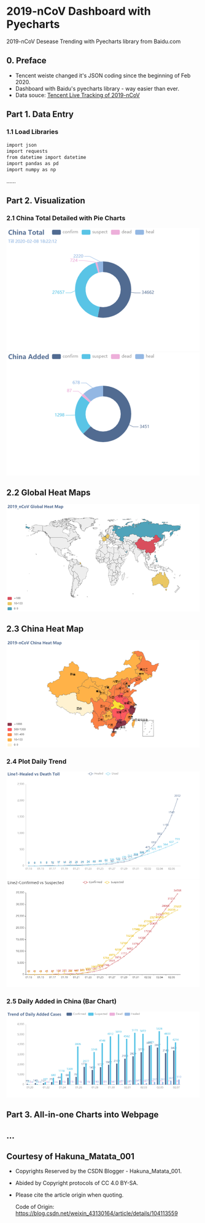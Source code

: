 # 2019-nCoV Dashboard with Pyecharts
2019-nCoV Desease Trending with Pyecharts library from Baidu.com

## 0. Preface
* Tencent weiste changed it's JSON coding since the beginning of Feb 2020.
* Dashboard with Baidu's pyecharts library - way easier than ever.
* Data souce: [Tencent Live Tracking of 2019-nCoV](https://news.qq.com/zt2020/page/feiyan.htm)

## Part 1. Data Entry

### 1.1 Load Libraries
```import time 
import json
import requests
from datetime import datetime
import pandas as pd 
import numpy as np
```
......

## Part 2. Visualization

### 2.1 China Total Detailed with Pie Charts
![image.png](./res/piechart_1.png)
![image.png](./res/piechart_2.png)

## 2.2 Global Heat Maps
![image.png](./res/heatmap_1.png)

## 2.3 China Heat Map
![image.png](./res/heatmap_2.png)

### 2.4 Plot Daily Trend
![image.png](./res/linechart_1.png)
![image.png](./res/linechart_2.png)

### 2.5 Daily Added in China (Bar Chart)
![image.png](./res/barchart_1.png)

## Part 3. All-in-one Charts into Webpage
...
----
## Courtesy of Hakuna_Matata_001

* Copyrights Reserved by the CSDN Blogger - Hakuna_Matata_001.
* Abided by Copyright protocols of CC 4.0 BY-SA. 
* Please cite the article origin when quoting.

  Code of Origin: https://blog.csdn.net/weixin_43130164/article/details/104113559
  
